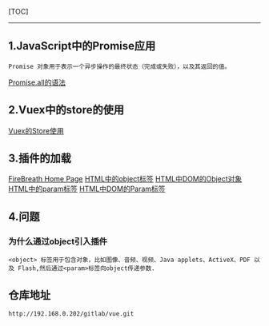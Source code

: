 [TOC]

---

## 1.JavaScript中的Promise应用
	Promise 对象用于表示一个异步操作的最终状态（完成或失败），以及其返回的值。
[Promise.all的语法](https://developer.mozilla.org/zh-CN/docs/Web/JavaScript/Reference/Global_Objects/Promise/all#%E8%AF%AD%E6%B3%95)

## 2.Vuex中的store的使用
[Vuex的Store使用](../vue_vuex.html)


## 3.插件的加载
[FireBreath Home Page](http://www.firebreath.org/)
[HTML中的object标签](http://www.w3school.com.cn/tags/tag_object.asp)
[HTML中DOM的Object对象](http://www.w3school.com.cn/jsref/dom_obj_object.asp)
[HTML中的param标签](http://www.w3school.com.cn/tags/tag_param.asp)
[HTML中DOM的Param标签](http://www.w3school.com.cn/jsref/dom_obj_param.asp)


## 4.问题
### 为什么通过object引入插件
	<object> 标签用于包含对象，比如图像、音频、视频、Java applets、ActiveX、PDF 以及 Flash,然后通过<param>标签向object传递参数.


## 仓库地址
	http://192.168.0.202/gitlab/vue.git